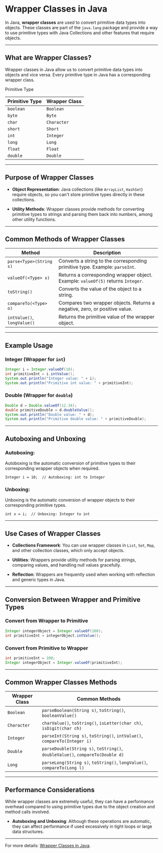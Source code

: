 # Wrapper Classes in Java

In Java, **wrapper classes** are used to convert primitive data types into objects. These classes are part of the `java.lang` package and provide a way to use primitive types with Java Collections and other features that require objects.

* * *

## What are Wrapper Classes?

Wrapper classes in Java allow us to convert primitive data types into objects and vice versa. Every primitive type in Java has a corresponding wrapper class.

Primitive Type

| Primitive Type | Wrapper Class |
| -------------- | ------------- |
| `boolean`      | `Boolean`     |
| `byte`         | `Byte`        |
| `char`         | `Character`   |
| `short`        | `Short`       |
| `int`          | `Integer`     |
| `long`         | `Long`        |
| `float`        | `Float`       |
| `double`       | `Double`      |

* * *

## Purpose of Wrapper Classes

-   **Object Representation**: Java collections (like `ArrayList`, `HashSet`) require objects, so you can't store primitive types directly in these collections.
    
-   **Utility Methods**: Wrapper classes provide methods for converting primitive types to strings and parsing them back into numbers, among other utility functions.
    

* * *

## Common Methods of Wrapper Classes

| Method                      | Description                                                                      |
| --------------------------- | -------------------------------------------------------------------------------- |
| `parse<Type>(String s)`     | Converts a string to the corresponding primitive type. Example: `parseInt`.      |
| `valueOf(<Type> x)`         | Returns a corresponding wrapper object. Example: `valueOf(5)` returns `Integer`. |
| `toString()`                | Converts the value of the object to a string.                                    |
| `compareTo(<Type> o)`       | Compares two wrapper objects. Returns a negative, zero, or positive value.       |
| `intValue()`, `longValue()` | Returns the primitive value of the wrapper object.                               |

* * *

## Example Usage

### Integer (Wrapper for `int`)

```java
Integer i = Integer.valueOf(10);
int primitiveInt = i.intValue();
System.out.println("Integer value: " + i);
System.out.println("Primitive int value: " + primitiveInt);
```

### Double (Wrapper for `double`)

```java
Double d = Double.valueOf(12.34);
double primitiveDouble = d.doubleValue();
System.out.println("Double value: " + d);
System.out.println("Primitive double value: " + primitiveDouble);
```

* * *

## Autoboxing and Unboxing

### **Autoboxing**:

Autoboxing is the automatic conversion of primitive types to their corresponding wrapper objects when required.

`Integer i = 10;  // Autoboxing: int to Integer`

### **Unboxing**:

Unboxing is the automatic conversion of wrapper objects to their corresponding primitive types.

`int x = i;  // Unboxing: Integer to int`

* * *

## Use Cases of Wrapper Classes

-   **Collections Framework**: You can use wrapper classes in `List`, `Set`, `Map`, and other collection classes, which only accept objects.
    
-   **Utilities**: Wrappers provide utility methods for parsing strings, comparing values, and handling null values gracefully.
    
-   **Reflection**: Wrappers are frequently used when working with reflection and generic types in Java.
    

* * *

## Conversion Between Wrapper and Primitive Types

### Convert from Wrapper to Primitive

```java
Integer integerObject = Integer.valueOf(100);
int primitiveInt = integerObject.intValue();
```

### Convert from Primitive to Wrapper

```java
int primitiveInt = 100;
Integer integerObject = Integer.valueOf(primitiveInt);
```

* * *

## Common Wrapper Classes Methods

| Wrapper Class | Common Methods                                                                |
| ------------- | ----------------------------------------------------------------------------- |
| `Boolean`     | `parseBoolean(String s)`, `toString()`, `booleanValue()`                      |
| `Character`   | `charValue()`, `toString()`, `isLetter(char ch)`, `isDigit(char ch)`          |
| `Integer`     | `parseInt(String s)`, `toString()`, `intValue()`, `compareTo(Integer i)`      |
| `Double`      | `parseDouble(String s)`, `toString()`, `doubleValue()`, `compareTo(Double d)` |
| `Long`        | `parseLong(String s)`, `toString()`, `longValue()`, `compareTo(Long l)`       |

* * *

## Performance Considerations

While wrapper classes are extremely useful, they can have a performance overhead compared to using primitive types due to the object creation and method calls involved.

-   **Autoboxing and Unboxing**: Although these operations are automatic, they can affect performance if used excessively in tight loops or large data structures.
    

* * *

For more details: [Wrapper Classes in Java](https://docs.oracle.com/javase/8/docs/api/java/lang/package-summary.html).